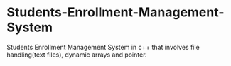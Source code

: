 # Students-Enrollment-Management-System
Students Enrollment Management System in c++ that involves file handling(text files), dynamic arrays and pointer.
